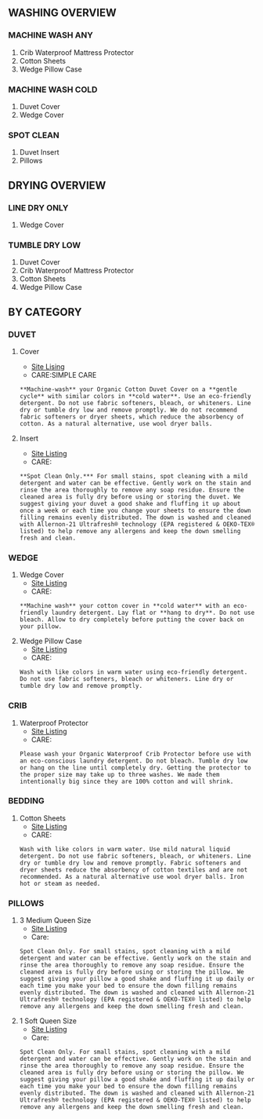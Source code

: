 ## WASHING OVERVIEW

### MACHINE WASH ANY
1. Crib Waterproof Mattress Protector
2. Cotton Sheets
3. Wedge Pillow Case

### MACHINE WASH COLD
1. Duvet Cover
2. Wedge Cover

### SPOT CLEAN
1. Duvet Insert
2. Pillows

## DRYING OVERVIEW
### LINE DRY ONLY
1. Wedge Cover
### TUMBLE DRY LOW
1. Duvet Cover
2. Crib Waterproof Mattress Protector
3. Cotton Sheets
4. Wedge Pillow Case


## BY CATEGORY
### DUVET

1. Cover
    - [Site Lising](https://www.avocadogreenmattress.com/products/organic-cotton-duvet-cover?_pos=1&_psq=organic+cotton+duve&_ss=e&_v=1.0)
    - CARE:SIMPLE CARE
    ```
    **Machine-wash** your Organic Cotton Duvet Cover on a **gentle cycle** with similar colors in **cold water**. Use an eco-friendly detergent. Do not use fabric softeners, bleach, or whiteners. Line dry or tumble dry low and remove promptly. We do not recommend fabric softeners or dryer sheets, which reduce the absorbency of cotton. As a natural alternative, use wool dryer balls.
    ```

2. Insert
    - [Site Listing](https://www.avocadogreenmattress.com/products/best-luxury-down-duvet-insert?_pos=2&_psq=down+d&_ss=e&_v=1.0)
    - CARE:
    ```
    **Spot Clean Only.*** For small stains, spot cleaning with a mild detergent and water can be effective. Gently work on the stain and rinse the area thoroughly to remove any soap residue. Ensure the cleaned area is fully dry before using or storing the duvet. We suggest giving your duvet a good shake and fluffing it up about once a week or each time you change your sheets to ensure the down filling remains evenly distributed. The down is washed and cleaned with Allernon-21 Ultrafresh® technology (EPA registered & OEKO-TEX® listed) to help remove any allergens and keep the down smelling fresh and clean.
    ```

### WEDGE
1. Wedge Cover
    - [Site Listing](https://www.avocadogreenmattress.com/products/organic-latex-wedge-pillow?_pos=1&_psq=organiz+latex+w&_ss=e&_v=1.0)
    - CARE:
    ```
    **Machine wash** your cotton cover in **cold water** with an eco-friendly laundry detergent. Lay flat or **hang to dry**. Do not use bleach. Allow to dry completely before putting the cover back on your pillow.
    ```
2. Wedge Pillow Case
    - [Site Listing](https://www.avocadogreenmattress.com/products/organic-wedge-pillowcase?_pos=2&_psq=wedge+pill&_ss=e&_v=1.0)
    - CARE:
    ```
    Wash with like colors in warm water using eco-friendly detergent. Do not use fabric softeners, bleach or whiteners. Line dry or tumble dry low and remove promptly.
    ```

### CRIB
1. Waterproof Protector
    - [Site Listing](https://www.avocadogreenmattress.com/products/crib-waterproof-protector?_pos=1&_psq=organic+crib&_ss=e&_v=1.0)
    - CARE:
    ```
    Please wash your Organic Waterproof Crib Protector before use with an eco-conscious laundry detergent. Do not bleach. Tumble dry low or hang on the line until completely dry. Getting the protector to the proper size may take up to three washes. We made them intentionally big since they are 100% cotton and will shrink.
    ```

### BEDDING
1. Cotton Sheets
    - [Site Listing](https://www.avocadogreenmattress.com/products/affordable-organic-cotton-sheets?_pos=1&_psq=Cotton+sheet&_ss=e&_v=1.0)
    - CARE:
    ```
    Wash with like colors in warm water. Use mild natural liquid detergent. Do not use fabric softeners, bleach, or whiteners. Line dry or tumble dry low and remove promptly. Fabric softeners and dryer sheets reduce the absorbency of cotton textiles and are not recommended. As a natural alternative use wool dryer balls. Iron hot or steam as needed.
    ```

### PILLOWS
1. 3 Medium Queen Size
    - [Site Listing](https://www.avocadogreenmattress.com/products/down-pillow?_pos=1&_psq=down+pillw&_ss=e&_v=1.0)
    - Care:
    ```
    Spot Clean Only. For small stains, spot cleaning with a mild detergent and water can be effective. Gently work on the stain and rinse the area thoroughly to remove any soap residue. Ensure the cleaned area is fully dry before using or storing the pillow. We suggest giving your pillow a good shake and fluffing it up daily or each time you make your bed to ensure the down filling remains evenly distributed. The down is washed and cleaned with Allernon-21 Ultrafresh® technology (EPA registered & OEKO-TEX® listed) to help remove any allergens and keep the down smelling fresh and clean.
    ```
2. 1 Soft Queen Size
    - [Site Listing](https://www.avocadogreenmattress.com/products/down-pillow?_pos=1&_psq=down+pillw&_ss=e&_v=1.0)
    - Care:
    ```
    Spot Clean Only. For small stains, spot cleaning with a mild detergent and water can be effective. Gently work on the stain and rinse the area thoroughly to remove any soap residue. Ensure the cleaned area is fully dry before using or storing the pillow. We suggest giving your pillow a good shake and fluffing it up daily or each time you make your bed to ensure the down filling remains evenly distributed. The down is washed and cleaned with Allernon-21 Ultrafresh® technology (EPA registered & OEKO-TEX® listed) to help remove any allergens and keep the down smelling fresh and clean.
    ```
